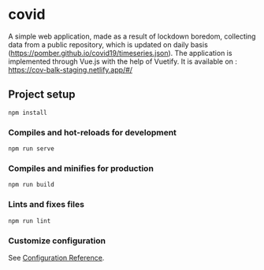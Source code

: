 # covid
A simple web application, made as a result of lockdown boredom, collecting data from a public repository, which is updated on daily basis (https://pomber.github.io/covid19/timeseries.json).
The application is implemented through Vue.js with the help of Vuetify.
It is available on : https://cov-balk-staging.netlify.app/#/
## Project setup
```
npm install
```

### Compiles and hot-reloads for development
```
npm run serve
```

### Compiles and minifies for production
```
npm run build
```

### Lints and fixes files
```
npm run lint
```

### Customize configuration
See [Configuration Reference](https://cli.vuejs.org/config/).
